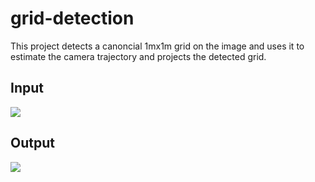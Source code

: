 # grid-detection

This project detects a canoncial 1mx1m grid on the image and uses it to estimate the camera trajectory and projects the detected grid. 


## Input
[![](http://img.youtube.com/vi/KbNram6D4x0/0.jpg)](http://www.youtube.com/watch?v=KbNram6D4x0 "Input ")

## Output

[![](http://img.youtube.com/vi/YSQyNZ9DQgU/0.jpg)](http://www.youtube.com/watch?v=YSQyNZ9DQgU "Output, Grid and Trajectory")